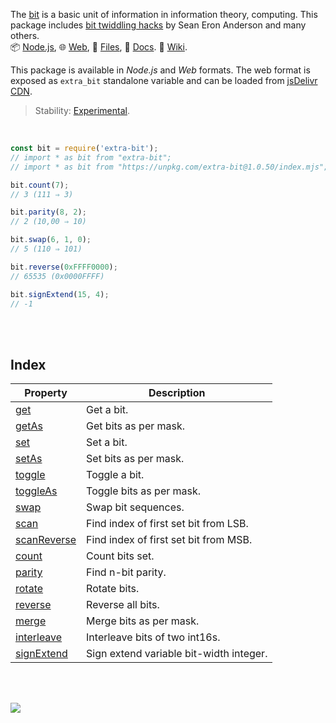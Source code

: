 The [bit] is a basic unit of information in information theory, computing.
This package includes [bit twiddling hacks] by Sean Eron Anderson and many others.<br>
📦 [Node.js](https://www.npmjs.com/package/extra-bit),
🌐 [Web](https://www.npmjs.com/package/extra-bit.web),
📜 [Files](https://unpkg.com/extra-bit/),
📰 [Docs](https://nodef.github.io/extra-bit/).
📘 [Wiki](https://github.com/nodef/extra-bit/wiki/).

This package is available in *Node.js* and *Web* formats. The web format
is exposed as `extra_bit` standalone variable and can be loaded from
[jsDelivr CDN].

> Stability: [Experimental](https://www.youtube.com/watch?v=L1j93RnIxEo).

[jsDelivr CDN]: https://cdn.jsdelivr.net/npm/extra-bit.web/index.js

<br>

```javascript
const bit = require('extra-bit');
// import * as bit from "extra-bit";
// import * as bit from "https://unpkg.com/extra-bit@1.0.50/index.mjs"; (deno)

bit.count(7);
// 3 (111 ⇒ 3)

bit.parity(8, 2);
// 2 (10,00 ⇒ 10)

bit.swap(6, 1, 0);
// 5 (110 ⇒ 101)

bit.reverse(0xFFFF0000);
// 65535 (0x0000FFFF)

bit.signExtend(15, 4);
// -1
```

<br>
<br>


## Index

| Property | Description |
|  ----  |  ----  |
| [get] | Get a bit. |
| [getAs] | Get bits as per mask. |
| [set] | Set a bit. |
| [setAs] | Set bits as per mask. |
| [toggle] | Toggle a bit. |
| [toggleAs] | Toggle bits as per mask. |
| [swap] | Swap bit sequences. |
| [scan] | Find index of first set bit from LSB. |
| [scanReverse] | Find index of first set bit from MSB. |
| [count] | Count bits set. |
| [parity] | Find n-bit parity. |
| [rotate] | Rotate bits. |
| [reverse] | Reverse all bits. |
| [merge] | Merge bits as per mask. |
| [interleave] | Interleave bits of two int16s. |
| [signExtend] | Sign extend variable bit-width integer. |

<br>
<br>

[![](https://img.youtube.com/vi/4Yy0pPTrHlk/maxresdefault.jpg)](https://www.youtube.com/watch?v=4Yy0pPTrHlk)

[bit]: https://en.wikipedia.org/wiki/Bit
[bit twiddling hacks]: https://graphics.stanford.edu/~seander/bithacks.html
[get]: https://nodef.github.io/extra-bit/modules.html#get
[getAs]: https://nodef.github.io/extra-bit/modules.html#getAs
[set]: https://nodef.github.io/extra-bit/modules.html#set
[setAs]: https://nodef.github.io/extra-bit/modules.html#setAs
[toggle]: https://nodef.github.io/extra-bit/modules.html#toggle
[toggleAs]: https://nodef.github.io/extra-bit/modules.html#toggleAs
[swap]: https://nodef.github.io/extra-bit/modules.html#swap
[scan]: https://nodef.github.io/extra-bit/modules.html#scan
[scanReverse]: https://nodef.github.io/extra-bit/modules.html#scanReverse
[count]: https://nodef.github.io/extra-bit/modules.html#count
[parity]: https://nodef.github.io/extra-bit/modules.html#parity
[rotate]: https://nodef.github.io/extra-bit/modules.html#rotate
[reverse]: https://nodef.github.io/extra-bit/modules.html#reverse
[merge]: https://nodef.github.io/extra-bit/modules.html#merge
[interleave]: https://nodef.github.io/extra-bit/modules.html#interleave
[signExtend]: https://nodef.github.io/extra-bit/modules.html#signExtend
